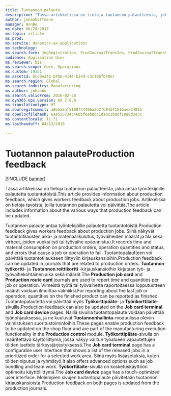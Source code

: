 ```yaml
---
title: Tuotannon palaute
description: "Tässä artikkelissa on tietoja tuotannon palautteesta, joka antaa työntekijöille palautetta tuotantotöistä. Artikkelissa on tietoja tavoista, joilla tuotannon palautetta voi päivittää."
author: johanhoffmann
manager: AnnBe
ms.date: 06/20/2017
ms.topic: article
ms.prod: 
ms.service: dynamics-ax-applications
ms.technology: 
ms.search.form: JmgRegistration, ProdJournalTransJob, ProdJournalTransRoute, ProdParmReportFinished
audience: Application User
ms.reviewer: bis
ms.search.scope: Core, Operations
ms.custom: 19351
ms.assetid: bcc9e242-b4b8-4144-b14d-c3c106fb40ec
ms.search.region: Global
ms.search.industry: Manufacturing
ms.author: johanho
ms.search.validFrom: 2016-02-28
ms.dyn365.ops.version: AX 7.0.0
ms.translationtype: HT
ms.sourcegitcommit: a8b5a5af5108744406a3d2fb84d7151baea2481b
ms.openlocfilehash: 6a4525734c468bf6eb8bc1da0c1b98f19e8d343c
ms.contentlocale: fi-fi
ms.lasthandoff: 04/13/2018

---
```


# <a name="production-feedback"></a><span data-ttu-id="89e11-104">Tuotannon palaute</span><span class="sxs-lookup"><span data-stu-id="89e11-104">Production feedback</span></span>

[!INCLUDE [banner](../includes/banner.md)]

<span data-ttu-id="89e11-105">Tässä artikkelissa on tietoja tuotannon palautteesta, joka antaa työntekijöille palautetta tuotantotöistä.</span><span class="sxs-lookup"><span data-stu-id="89e11-105">This article provides information about production feedback, which gives workers feedback about production jobs.</span></span> <span data-ttu-id="89e11-106">Artikkelissa on tietoja tavoista, joilla tuotannon palautetta voi päivittää.</span><span class="sxs-lookup"><span data-stu-id="89e11-106">The article includes information about the various ways that production feedback can be updated.</span></span>

<span data-ttu-id="89e11-107">Tuotannon palaute antaa työntekijöille palautetta tuotantotöistä.</span><span class="sxs-lookup"><span data-stu-id="89e11-107">Production feedback gives workers feedback about production jobs.</span></span> <span data-ttu-id="89e11-108">Siinä näkyvät tuotantotilausten aika- ja materiaalikulutus, työvaiheiden määrät ja tila sekä virheet, joiden vuoksi työ tai työvaihe epäonnistuu.</span><span class="sxs-lookup"><span data-stu-id="89e11-108">It records time and material consumption on production orders, operation quantities and status, and errors that cause a job or operation to fail.</span></span> <span data-ttu-id="89e11-109">Tuotantopalautteen voi päivittää tuotantotilaukseen liittyviin kirjauskansioihin.</span><span class="sxs-lookup"><span data-stu-id="89e11-109">Production feedback can be updated in journals that are related to production orders.</span></span> <span data-ttu-id="89e11-110">**Tuotannon työkortti**- ja **Tuotannon reittikortti** -kirjauskansioihin kirjataan työ- ja työvaihekohtainen aika sekä määrät.</span><span class="sxs-lookup"><span data-stu-id="89e11-110">The **Production job card** and **Production route card** journals are used to report time and quantities per job or operation.</span></span> <span data-ttu-id="89e11-111">Viimeistä työtä tai työvaihetta raportoitaessa lopputuotteen määrät voidaan ilmoittaa valmiiksi.</span><span class="sxs-lookup"><span data-stu-id="89e11-111">For reporting about the last job or operation, quantities on the finished product can be reported as finished.</span></span> <span data-ttu-id="89e11-112">Tuotantopalautetta voi päivittää myös **Työkorttipääte**- ja **Työnkorttilaite**-sivuilla.</span><span class="sxs-lookup"><span data-stu-id="89e11-112">Production feedback can also be updated on the **Job card terminal** and **Job card device** pages.</span></span> <span data-ttu-id="89e11-113">Näillä sivuilla tuotantopalaute voidaan päivittää työnohjauksessa, ja ne kuuluvat **Tuotannonhallinta**-moduulissa oleviin valmistuksen suoritustoimintoihin.</span><span class="sxs-lookup"><span data-stu-id="89e11-113">These pages enable production feedback to be updated on the shop floor and are part of the manufacturing execution functionality in the **Production control** module.</span></span> <span data-ttu-id="89e11-114">**Työkorttipääte**-sivulla on määritettävä käyttöliittymä, jossa näkyy valitun työalueen vapautettujen töiden luettelo tärkeysjärjestyksessä.</span><span class="sxs-lookup"><span data-stu-id="89e11-114">The **Job card terminal** page has a configurable user interface that shows a list of the released jobs in a prioritized order for a selected work area.</span></span> <span data-ttu-id="89e11-115">Siinä myös lisäasetuksia, kuten töiden niputus ja ryhmätyö.</span><span class="sxs-lookup"><span data-stu-id="89e11-115">It also offers advanced options such as job bundling and team work.</span></span> <span data-ttu-id="89e11-116">**Työkorttilaite**-sivulla on kosketuskäyttöön optimoitu käyttöliittymä.</span><span class="sxs-lookup"><span data-stu-id="89e11-116">The **Job card device** page has a touch-optimized user interface.</span></span> <span data-ttu-id="89e11-117">Molempien sivujen tuotantopalaute päivitetään tuotannon kirjauskansioista.</span><span class="sxs-lookup"><span data-stu-id="89e11-117">Production feedback on both pages is updated from the production journals.</span></span>




